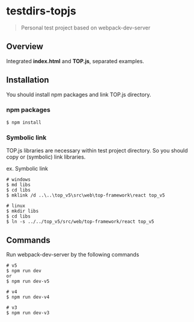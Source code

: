 # testdirs-topjs
> Personal test project based on webpack-dev-server
## Overview
Integrated **index.html** and **TOP.js**, separated examples.
## Installation
You should install npm packages and link TOP.js directory.
### npm packages
```console
$ npm install
```
### Symbolic link
TOP.js libraries are necessary within test project directory. So you should copy or (symbolic) link libraries.

ex. Symbolic link
```console
# windows
$ md libs
$ cd libs
$ mklink /d ..\..\top_v5\src\web\top-framework\react top_v5

# linux
$ mkdir libs
$ cd libs
$ ln -s ../../top_v5/src/web/top-framework/react top_v5
```
## Commands
Run webpack-dev-server by the following commands
```console
# v5
$ npm run dev
or
$ npm run dev-v5

# v4
$ npm run dev-v4

# v3
$ npm run dev-v3
```
